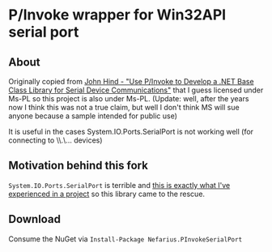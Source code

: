 # P/Invoke wrapper for Win32API serial port

## About

Originally copied from [John Hind - "Use P/Invoke to Develop a .NET Base Class Library for Serial Device Communications"](http://msdn.microsoft.com/en-us/magazine/cc301786.aspx) that I guess licensed under Ms-PL so this project is also under Ms-PL. (Update: well, after the years now I think this was not a true claim, but well I don't think MS will sue anyone because a sample intended for public use)

It is useful in the cases System.IO.Ports.SerialPort is not working well (for connecting to \\\\.\\... devices)

## Motivation behind this fork

`System.IO.Ports.SerialPort` is terrible and [this is exactly what I've experienced in a project](https://www.sparxeng.com/blog/software/must-use-net-system-io-ports-serialport) so this library came to the rescue.

## Download

Consume the NuGet via `Install-Package Nefarius.PInvokeSerialPort`
